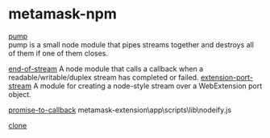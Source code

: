 # metamask-npm

[pump](https://www.npmjs.com/package/pump)  
pump is a small node module that pipes streams together and destroys all of them if one of them closes.


[end-of-stream](https://www.npmjs.com/package/end-of-stream)
A node module that calls a callback when a readable/writable/duplex stream has completed or failed.
[extension-port-stream](https://www.npmjs.com/package/extension-port-stream)
A module for creating a node-style stream over a WebExtension port object.

[promise-to-callback](https://www.npmjs.com/package/promise-to-callback)
metamask-extension\app\scripts\lib\nodeify.js

[clone](https://www.npmjs.com/package/clone)
  
